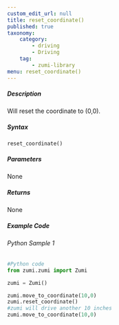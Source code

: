 ```yaml
---
custom_edit_url: null
title: reset_coordinate()
published: true
taxonomy:
    category:
        - driving
        - Driving
    tag:
        - zumi-library
menu: reset_coordinate()
---
```


##### Description
Will reset the coordinate to (0,0).


##### Syntax
```reset_coordinate()```<br />

##### Parameters
None

##### Returns
None

##### Example Code
###### Python Sample 1
```python
#Python code
from zumi.zumi import Zumi

zumi = Zumi()

zumi.move_to_coordinate(10,0)
zumi.reset_coordinate()
#zumi will drive another 10 inches
zumi.move_to_coordinate(10,0)

```

